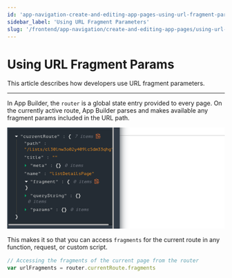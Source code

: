 ```yaml
---
id: 'app-navigation-create-and-editing-app-pages-using-url-fragment-parameters'
sidebar_label: 'Using URL Fragment Parameters'
slug: '/frontend/app-navigation/create-and-editing-app-pages/using-url-fragment-parameters'
---
```


# Using URL Fragment Params

This article describes how developers use URL fragment parameters.

___

In App Builder, the `router` is a global state entry provided to every page. On the currently active route, App Builder parses and makes available any fragment params included in the URL path.

![Fragment params state](./_images/ab-app-navigation-create-and-editing-app-pages-using-url-fragment-parameters-1.png)

This makes it so that you can access `fragments` for the current route in any function, request, or custom script.

```js
// Accessing the fragments of the current page from the router
var urlFragments = router.currentRoute.fragments
``` 
